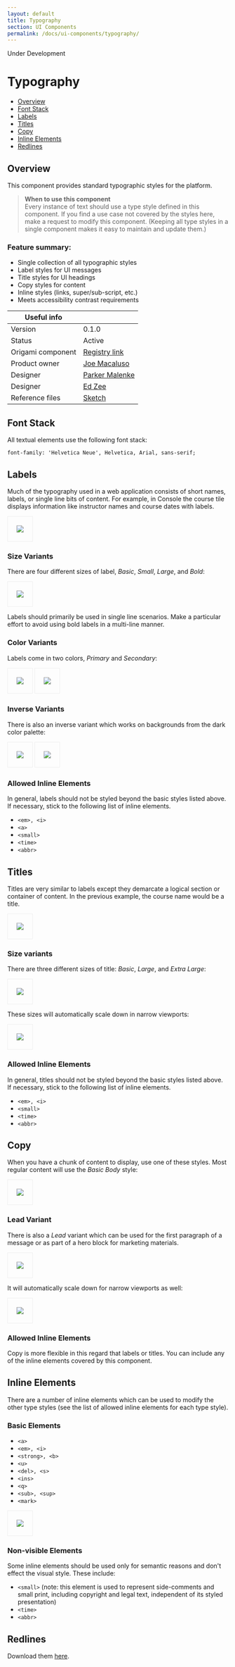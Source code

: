 ```yaml
---
layout: default
title: Typography
section: UI Components
permalink: /docs/ui-components/typography/
---
```


<aside>Under Development</aside>

# Typography

* [Overview](#overview)
* [Font Stack](#font-stack)
* [Labels](#labels)
* [Titles](#titles)
* [Copy](#copy)
* [Inline Elements](#inline-elements)
* [Redlines](#redlines)


## Overview
This component provides standard typographic styles for the platform.

> **When to use this component**  
> Every instance of text should use a type style defined in this component. If you find a use case not covered by the styles here, make a request to modify this component. (Keeping all type styles in a single component makes it easy to maintain and update them.)

### Feature summary:

- Single collection of all typographic styles
- Label styles for UI messages
- Title styles for UI headings
- Copy styles for content
- Inline styles (links, super/sub-script, etc.)
- Meets accessibility contrast requirements


|   Useful info          |                                       |
|------------------------|---------------------------------------|
|   Version              |    0.1.0                              |
|   Status               |    Active                             |
|   Origami component    |    [Registry link][reg-entry]         |
|   Product owner        |    [Joe Macaluso][jm-contact]         |
|   Designer             |    [Parker Malenke][pm-contact]       |
|   Designer             |    [Ed Zee][ez-contact]               |
|   Reference files      |    [Sketch][sk]                       |

[pm-contact]: mailto:parker.malenke@pearson.com
[ez-contact]: mailto:edward.zee@pearson.com
[jm-contact]: mailto:joe.macaluso@pearson.com
[reg-entry]:  https://origami.pearsoned.com/registry/components/o-app-header
[sk]:         ./assets/o-app-header.sketch


## Font Stack
All textual elements use the following font stack:

```
font-family: 'Helvetica Neue', Helvetica, Arial, sans-serif;
```

## Labels
Much of the typography used in a web application consists of short names, labels, or single line bits of content. For example, in Console the course tile displays information like instructor names and course dates with labels.

<img
  src="./assets/label_example.png"
  style="
    border: 1px solid #eee;
    padding: 20px; ">

### Size Variants
There are four different sizes of label, *Basic*, *Small*, *Large*, and *Bold*:

<img
  src="./assets/labels_primary.png"
  style="
    border: 1px solid #eee;
    padding: 20px; ">

Labels should primarily be used in single line scenarios. Make a particular effort to avoid using bold labels in a multi-line manner.

### Color Variants
Labels come in two colors, *Primary* and *Secondary*:

<img
  src="./assets/labels_primary.png"
  style="
    border: 1px solid #eee;
    padding: 20px; ">
<img
  src="./assets/labels_secondary.png"
  style="
    border: 1px solid #eee;
    padding: 20px; ">

### Inverse Variants
There is also an inverse variant which works on backgrounds from the dark color palette:

<img
  src="./assets/labels_inverse_primary.png"
  style="
    border: 1px solid #eee;
    padding: 20px; ">
<img
  src="./assets/labels_inverse_secondary.png"
  style="
    border: 1px solid #eee;
    padding: 20px; ">

### Allowed Inline Elements
In general, labels should not be styled beyond the basic styles listed above. If necessary, stick to the following list of inline elements.

* `<em>, <i>`
* `<a>`
* `<small>`
* `<time>`
* `<abbr>`


## Titles
Titles are very similar to labels except they demarcate a logical section or container of content. In the previous example, the course name would be a title.

<img
  src="./assets/title_example.png"
  style="
    border: 1px solid #eee;
    padding: 20px; ">

### Size variants
There are three different sizes of title: *Basic*, *Large*, and *Extra Large*:

<img
  src="./assets/titles.png"
  style="
    border: 1px solid #eee;
    padding: 20px; ">

These sizes will automatically scale down in narrow viewports:

<img
  src="./assets/titles_narrow.png"
  style="
    border: 1px solid #eee;
    padding: 20px; ">

### Allowed Inline Elements
In general, titles should not be styled beyond the basic styles listed above. If necessary, stick to the following list of inline elements.

* `<em>, <i>`
* `<small>`
* `<time>`
* `<abbr>`



## Copy
When you have a chunk of content to display, use one of these styles. Most regular content will use the *Basic Body* style:

<img
  src="./assets/copy_basic.png"
  style="
    border: 1px solid #eee;
    padding: 20px; ">

### Lead Variant
There is also a *Lead* variant which can be used for the first paragraph of a message or as part of a hero block for marketing materials.

<img
  src="./assets/copy_lead.png"
  style="
    border: 1px solid #eee;
    padding: 20px; ">

It will automatically scale down for narrow viewports as well:

<img
  src="./assets/copy_lead_narrow.png"
  style="
    border: 1px solid #eee;
    padding: 20px; ">


### Allowed Inline Elements
Copy is more flexible in this regard that labels or titles. You can include any of the inline elements covered by this component.



## Inline Elements
There are a number of inline elements which can be used to modify the other type styles (see the list of allowed inline elements for each type style).

### Basic Elements

* `<a>`
* `<em>, <i>`
* `<strong>, <b>`
* `<u>`
* `<del>, <s>`
* `<ins>`
* `<q>`
* `<sub>, <sup>`
* `<mark>`

<img
  src="./assets/inline_elements.png"
  style="
    border: 1px solid #eee;
    padding: 20px; ">

### Non-visible Elements
Some inline elements should be used only for semantic reasons and don't effect the visual style. These include:

* `<small>` (note: this element is used to represent side-comments and small print, including copyright and legal text, independent of its styled presentation)
* `<time>`
* `<abbr>`


## Redlines
Download them [here](./assets/redlines.zip).
